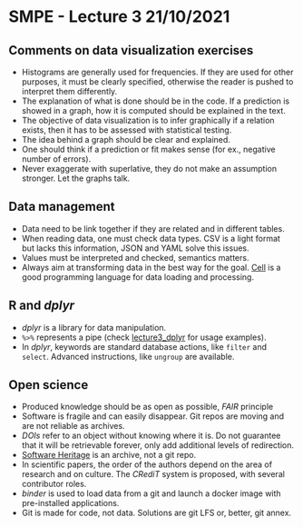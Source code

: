 # SMPE - Lecture 3 21/10/2021

## Comments on data visualization exercises

- Histograms are generally used for frequencies. If they are used for other purposes,
it must be clearly specified, otherwise the reader is pushed to interpret them differently.
- The explanation of what is done should be in the code. If a prediction is showed in a
graph, how it is computed should be explained in the text.
- The objective of data visualization is to infer graphically if a relation exists, then it
has to be assessed with statistical testing.
- The idea behind a graph should be clear and explained.
- One should think if a prediction or fit makes sense (for ex., negative number of errors).
- Never exaggerate with superlative, they do not make an assumption stronger. Let the graphs
talk.

## Data management

- Data need to be link together if they are related and in different tables.
- When reading data, one must check data types. CSV is a light format but lacks this
information, JSON and YAML solve this issues.
- Values must be interpreted and checked, semantics matters.
- Always aim at transforming data in the best way for the goal. [Cell](http://cell-lang.net/)
is a good programming language for data loading and processing.

## R and *dplyr*

- *dplyr* is a library for data manipulation.
- `%>%` represents a pipe (check [lecture3_dplyr](./lecture3_dplyr.html) for usage examples).
- In *dplyr*, keywords are standard database actions, like `filter` and `select`. Advanced
instructions, like `ungroup` are available.

## Open science

- Produced knowledge should be as open as possible, *FAIR* principle
- Software is fragile and can easily disappear. Git repos are moving and are not reliable
as archives.
- *DOIs* refer to an object without knowing where it is. Do not guarantee that it will be
retrievable forever, only add additional levels of redirection.
- [Software Heritage](https://www.softwareheritage.org/) is an archive, not a git repo.
- In scientific papers, the order of the authors depend on the area of research and on culture.
The *CRediT* system is proposed, with several contributor roles.
- *binder* is used to load data from a git and launch a docker image with pre-installed
applications.
- Git is made for code, not data. Solutions are git LFS or, better, git annex.